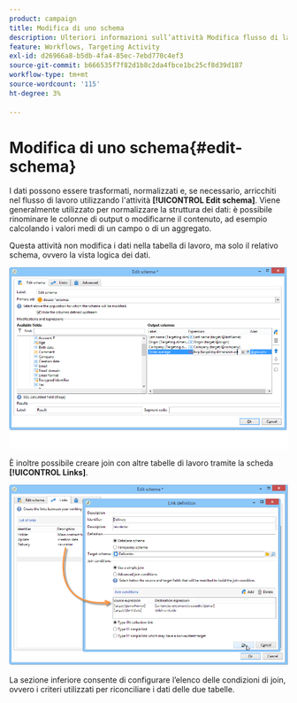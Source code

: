 ```yaml
---
product: campaign
title: Modifica di uno schema
description: Ulteriori informazioni sull’attività Modifica flusso di lavoro dello schema
feature: Workflows, Targeting Activity
exl-id: d26966a8-b5db-4fa4-85ec-7ebd770c4ef3
source-git-commit: b666535f7f82d1b8c2da4fbce1bc25cf8d39d187
workflow-type: tm+mt
source-wordcount: '115'
ht-degree: 3%

---
```


# Modifica di uno schema{#edit-schema}



I dati possono essere trasformati, normalizzati e, se necessario, arricchiti nel flusso di lavoro utilizzando l&#39;attività **[!UICONTROL Edit schema]**. Viene generalmente utilizzato per normalizzare la struttura dei dati: è possibile rinominare le colonne di output o modificarne il contenuto, ad esempio calcolando i valori medi di un campo o di un aggregato.

Questa attività non modifica i dati nella tabella di lavoro, ma solo il relativo schema, ovvero la vista logica dei dati.

![](assets/wf_manipulation_box.png)

È inoltre possibile creare join con altre tabelle di lavoro tramite la scheda **[!UICONTROL Links]**.

![](assets/wf_manipulation_box_link_tab.png)

La sezione inferiore consente di configurare l’elenco delle condizioni di join, ovvero i criteri utilizzati per riconciliare i dati delle due tabelle.
